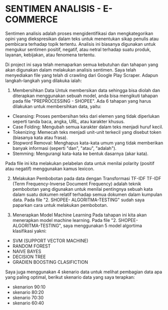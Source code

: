 # SENTIMEN ANALISIS - E-COMMERCE
Sentimen analisis adalah proses mengidentifikasi dan mengkategorikan opini yang diekspresikan dalam teks untuk menentukan sikap penulis atau pembicara terhadap topik tertentu. Analisis ini biasanya digunakan untuk mengukur sentimen positif, negatif, atau netral terhadap suatu produk, layanan, kebijakan, atau fenomena tertentu.

Di project ini saya telah memaparkan semua kebutuhan dan tahapan yang akan digunakan dalam melakukan analisis sentimen. Saya telah menyediakan file yang telah di crawling dari Google Play Scraper. Adapun langkah-langkah yang dilakuka ialah:
1. Membersihkan Data
Untuk membersikan data sehingga bisa diolah dan diterapkan menggunakan sebuah model, anda bisa mengikuti tahapan pada file "PREPROCESSING - SHOPEE". Ada 6 tahapan yang harus dilakukan untuk membersihkan data, yaitu: 
- Cleansing: Proses pembersihan teks dari elemen yang tidak diperlukan seperti tanda baca, angka, URL, atau karakter khusus.
- Case Folding: Mengubah semua karakter dalam teks menjadi huruf kecil.
- Tokenizing:  Memecah teks menjadi unit-unit terkecil yang disebut token (biasanya kata atau frasa).
- Stopword Removal: Menghapus kata-kata umum yang tidak memberikan banyak informasi (seperti "dan", "atau", "adalah").
- Stemming:  Mengurangi kata-kata ke bentuk dasarnya (akar kata).

Pada file ini kita melakukan pelabelan data untuk menilai polarity (positif atau negatif) menggunakan kamus lexicon.


2. Melakukan Pembobotan pada data dengan Transformasi TF-IDF
TF-IDF (Term Frequency-Inverse Document Frequency) adalah teknik pembobotan yang digunakan untuk menilai pentingnya sebuah kata dalam suatu dokumen relatif terhadap semua dokumen dalam kumpulan data. Pada file "2. SHOPEE- ALGORITMA-TESTING" sudah saya paparkan cara untuk melakukan pembobotan.

3. Menerapkan Model Machine Learning
Pada tahapan ini kita akan menerapkan model machine learning. Pada file "2. SHOPEE- ALGORITMA-TESTING", saya menggunakan 5 model algortima klasifikasi yakni:
- SVM (SUPPORT VECTOR MACHINE)
- RANDOM FOREST
- NAIVE BAYES
- DECISION TREE
- GRADIEN BOOSTING CLASIFICTION

Saya juga menggunakan 4 skenario data untuk melihat pembagian data apa yang paling optimal, berikut skenario data yang saya terapkan:
- skenarion 90:10
- skenario 80:20
- skenario 70:30
- skenario 60:40

